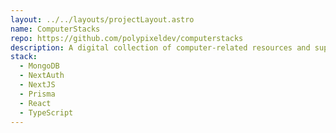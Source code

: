 ```yaml
---
layout: ../../layouts/projectLayout.astro
name: ComputerStacks
repo: https://github.com/polypixeldev/computerstacks
description: A digital collection of computer-related resources and support
stack:
  - MongoDB
  - NextAuth
  - NextJS
  - Prisma
  - React
  - TypeScript
---
```


<!--add additonal information about ComputerStacks-->
